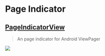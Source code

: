 # Page Indicator

## [PageIndicatorView](https://github.com/romandanylyk/PageIndicatorView)
> An page indicator for Android ViewPager

![](https://raw.githubusercontent.com/romandanylyk/PageIndicatorView/master/assets/preview_anim_drop.gif)
